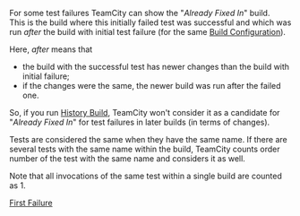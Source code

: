 [//]: # (title: Already Fixed In)
[//]: # (auxiliary-id: Already Fixed In)

For some test failures TeamCity can show the "_Already Fixed In_" build.   
This is the build where this initially failed test was successful and which was run _after_ the build with initial test failure (for the same [Build Configuration](managing-builds.md)). 

Here, _after_ means that
* the build with the successful test has newer changes than the build with initial failure;
* if the changes were the same, the newer build was run after the failed one.

So, if you run [History Build](history-build.md), TeamCity won't consider it as a candidate for "_Already Fixed In_" for test failures in later builds (in terms of changes).

Tests are considered the same when they have the same name. If there are several tests with the same name within the build, TeamCity counts order number of the test with the same name and considers it as well.

Note that all invocations of the same test within a single build are counted as 1.

<seealso>
        <category ref="concepts">
            <a href="first-failure.md">First Failure</a>
        </category>
</seealso>
